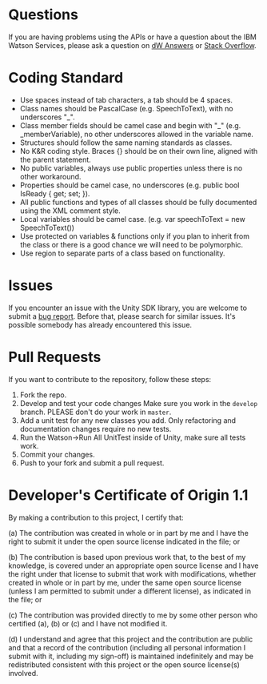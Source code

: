 # Questions

If you are having problems using the APIs or have a question about the IBM
Watson Services, please ask a question on
[dW Answers](https://developer.ibm.com/answers/questions/ask/?topics=watson)
or [Stack Overflow](http://stackoverflow.com/questions/ask?tags=ibm-watson).

# Coding Standard

* Use spaces instead of tab characters, a tab should be 4 spaces.
* Class names should be PascalCase (e.g. SpeechToText), with no underscores "_".
* Class member fields should be camel case and begin with "_" (e.g. _memberVariable), no other underscores allowed in the variable name.
* Structures should follow the same naming standards as classes.
* No K&R coding style. Braces {} should be on their own line, aligned with the parent statement.
* No public variables, always use public properties unless there is no other workaround.
* Properties should be camel case, no underscores (e.g. public bool IsReady { get; set; }).
* All public functions and types of all classes should be fully documented using the XML comment style.
* Local variables should be camel case. (e.g. var speechToText = new SpeechToText())
* Use protected on variables & functions only if you plan to inherit from the class or there is a good chance we will need to be polymorphic. 
* Use region to separate parts of a class based on functionality.
 
# Issues

If you encounter an issue with the Unity SDK library, you are welcome to submit
a [bug report](https://github.com/watson-developer-cloud/unity-sdk/issues).
Before that, please search for similar issues. It's possible somebody has
already encountered this issue.

# Pull Requests

If you want to contribute to the repository, follow these steps:

1. Fork the repo.
1. Develop and test your code changes Make sure you work in the `develop` branch. PLEASE don't do your work in `master`.
1. Add a unit test for any new classes you add. Only refactoring and documentation changes require no new tests.
1. Run the Watson->Run All UnitTest inside of Unity, make sure all tests work. 
1. Commit your changes.
1. Push to your fork and submit a pull request.

# Developer's Certificate of Origin 1.1

By making a contribution to this project, I certify that:

(a) The contribution was created in whole or in part by me and I
   have the right to submit it under the open source license
   indicated in the file; or

(b) The contribution is based upon previous work that, to the best
   of my knowledge, is covered under an appropriate open source
   license and I have the right under that license to submit that
   work with modifications, whether created in whole or in part
   by me, under the same open source license (unless I am
   permitted to submit under a different license), as indicated
   in the file; or

(c) The contribution was provided directly to me by some other
   person who certified (a), (b) or (c) and I have not modified
   it.

(d) I understand and agree that this project and the contribution
   are public and that a record of the contribution (including all
   personal information I submit with it, including my sign-off) is
   maintained indefinitely and may be redistributed consistent with
   this project or the open source license(s) involved.
